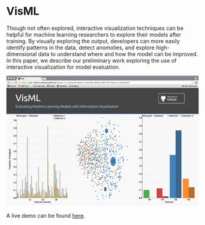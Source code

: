 # VisML

Though not often explored, interactive visualization techniques can be helpful for machine learning researchers to explore their models after training. By visually exploring the output, developers can more easily identify patterns in the data, detect anomolies, and explore high-dimensional data to understand where and how the model can be improved.  In this paper, we describe our preliminary work exploring the use of interactive visualization for model evaluation. 

![the tool in action](Demo.png)

A live demo can be found [here](https://NYU-CS6313-Projects.github.io/Group-11-Evaluating-Machine-Learning-Models-with-Information-Visualization/).
